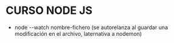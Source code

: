 # CURSO NODE JS

- node --watch nombre-fichero  (se autorelanza al guardar una modificación en el archivo, laternativa a nodemon)